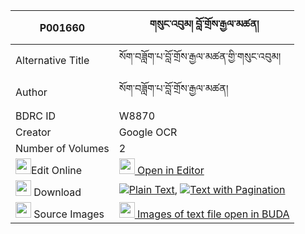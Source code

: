 |P001660|གསུང་འབུམ། བློ་གྲོས་རྒྱལ་མཚན། 
| --- | --- 
|Alternative Title |སོག་བཟློག་པ་བློ་གྲོས་རྒྱལ་མཚན་གྱི་གསུང་འབུམ།
|Author| སོག་བཟློག་པ་བློ་གྲོས་རྒྱལ་མཚན།
|BDRC ID | W8870
|Creator | Google OCR
|Number of Volumes| 2
|<img width="25" src="https://img.icons8.com/color/25/000000/edit-property.png">Edit Online| [<img width="25" src="https://avatars.githubusercontent.com/u/45091458?s=200&v=4"> Open in Editor](http://editor.openpecha.org/P001660)
|<img width="25" src="https://img.icons8.com/fluent/48/000000/download-2.png"/>  Download | [![](https://img.icons8.com/color/20/000000/txt.png)Plain Text](https://github.com/Openpecha/P001660/releases/download/v1/sungbum_lodro_gyaltsen_plain_P001660.zip), [![](https://img.icons8.com/color/20/000000/txt.png)Text with Pagination](https://github.com/Openpecha/P001660/releases/download/v1/sungbum_lodro_gyaltsen_pages_P001660.zip)
|<img width="25" src="https://img.icons8.com/plasticine/100/000000/pictures-folder.png"/>  Source Images | [<img width="25" src="https://library.bdrc.io/icons/BUDA-small.svg"> Images of text file open in BUDA](https://library.bdrc.io/show/bdr:W8870)
